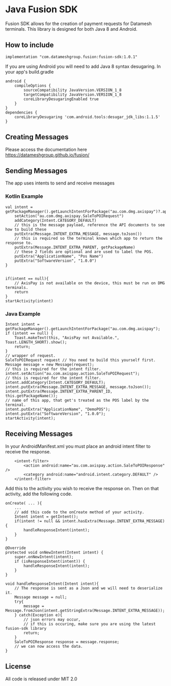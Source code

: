 # Java Fusion SDK

Fusion SDK allows for the creation of payment requests for Datamesh terminals.
This library is designed for both Java 8 and Android.

## How to include

    implementation "com.datameshgroup.fusion:fusion-sdk:1.0.1"

If you are using Android you will need to add Java 8 syntax desugaring.
In your app's build.gradle

    android {
		compileOptions {
			sourceCompatibility JavaVersion.VERSION_1_8
			targetCompatibility JavaVersion.VERSION_1_8
			coreLibraryDesugaringEnabled true
		}
	}
	dependencies {
		coreLibraryDesugaring 'com.android.tools:desugar_jdk_libs:1.1.5'
	}

## Creating Messages
Please access the documentation here https://datameshgroup.github.io/fusion/

## Sending Messages
The app uses intents to send and receive messages
### Kotlin Example

    val intent = getPackageManager().getLaunchIntentForPackage("au.com.dmg.axispay")?.apply{
		setAction("au.com.dmg.axispay.SaleToPOIRequest")
		addCategory(Intent.CATEGORY_DEFAULT)
		// this is the message payload, reference the API documents to see how to build these
		putExtra(Message.INTENT_EXTRA_MESSAGE, message.toJson())
		// this is required so the terminal knows which app to return the response to.
		putExtra(Message.INTENT_EXTRA_PARENT, getPackageName)
		// these 2 fields are optional and are used to label the POS.
		putExtra("ApplicationName", "Pos Name")
		putExtra("SoftwareVersion", "1.0.0")
	}


    if(intent == null){
		// AxisPay is not available on the device, this must be run on DMG terminals.
		return
	}
	startActivity(intent)

### Java Example

    Intent intent = getPackageManager().getLaunchIntentForPackage("au.com.dmg.axispay");
    if (intent == null) {
	    Toast.makeText(this, "AxisPay not Available.", Toast.LENGTH_SHORT).show();
	    return;
    }
    // wrapper of request.
    SaleToPOIRequest request // You need to build this yourself first.
    Message message = new Message(request);
    // this is required for the intent filter.
    intent.setAction("au.com.axispay.action.SaleToPOIRequest");
    // this is required for the intent filter.
    intent.addCategory(Intent.CATEGORY_DEFAULT);
    intent.putExtra(Message.INTENT_EXTRA_MESSAGE, message.toJson());
    intent.putExtra(Message.INTENT_EXTRA_PARENT_ID, this.getPackageName());
    // name of this app, that get's treated as the POS label by the terminal.
    intent.putExtra("ApplicationName", "DemoPOS");
    intent.putExtra("SoftwareVersion", "1.0.0");
    startActivity(intent);

## Receiving Messages
In your AndroidManifest.xml you must place an android intent filter to receive the response.

	    <intent-filter>
		    <action android:name="au.com.axispay.action.SaleToPOIResponse" />
		    <category android:name="android.intent.category.DEFAULT" />
	    </intent-filter>

Add this to the activity you wish to receive the response on.
Then on that activity, add the following code.

    onCreate( ... ){
        ...
        // add this code to the onCreate method of your activity.
        Intent intent = getIntent();
        if(intent != null && intent.hasExtra(Message.INTENT_EXTRA_MESSAGE){
            handleResponseIntent(intent);
        }
    }

	@Override
	protected void onNewIntent(Intent intent) {
	    super.onNewIntent(intent);
	    if (isResponseIntent(intent)) {
	        handleResponseIntent(intent);
	    }
	}

	void handleResponseIntent(Intent intent){
	    // The response is sent as a Json and we will need to deserialize it.
	    Message message = null;
	    try{
	        message = Message.fromJson(intent.getStringExtra(Message.INTENT_EXTRA_MESSAGE));
	    } catch(Exception e){
	        // json errors may occur,
	        // if this is occuring, make sure you are using the latest fusion-sdk library
	        return;
	    }
	    SaleToPOIResponse response = message.response;
	    // we can now access the data.
	}

## License
All code is released under MIT 2.0
